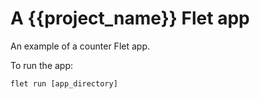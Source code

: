 # A {{project_name}} Flet app

An example of a counter Flet app.

To run the app:

```
flet run [app_directory]
```